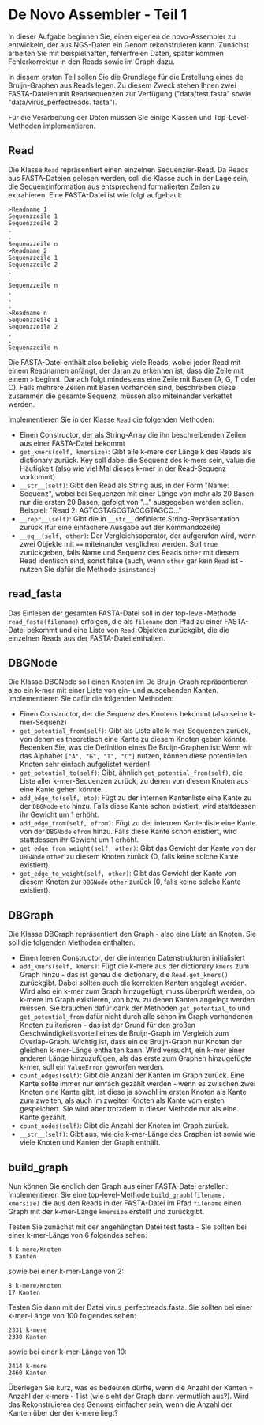 # De Novo Assembler - Teil 1

In dieser Aufgabe beginnen Sie, einen eigenen de novo-Assembler zu entwickeln, der aus NGS-Daten ein Genom rekonstruieren kann. Zunächst arbeiten Sie mit beispielhaften, fehlerfreien Daten, später kommen Fehlerkorrektur in den Reads sowie im Graph dazu.

In diesem ersten Teil sollen Sie die Grundlage für die Erstellung eines de Bruijn-Graphen aus Reads legen. Zu diesem Zweck stehen Ihnen zwei FASTA-Dateien mit Readsequenzen zur Verfügung ("data/test.fasta" sowie "data/virus_perfectreads. fasta"). 

Für die Verarbeitung der Daten müssen Sie einige Klassen und Top-Level-Methoden implementieren.

## Read

Die Klasse ```Read``` repräsentiert einen einzelnen Sequenzier-Read. Da Reads aus FASTA-Dateien gelesen werden, soll die Klasse auch in der Lage sein, die Sequenzinformation aus entsprechend formatierten Zeilen zu extrahieren. Eine FASTA-Datei ist wie folgt aufgebaut:

```text
>Readname 1
Sequenzzeile 1
Sequenzzeile 2
.
.
Sequenzzeile n
>Readname 2
Sequenzzeile 1
Sequenzzeile 2
.
.
Sequenzzeile n
.
.
.
>Readname n
Sequenzzeile 1
Sequenzzeile 2
.
.
Sequenzzeile n
```

Die FASTA-Datei enthält also beliebig viele Reads, wobei jeder Read mit einem Readnamen anfängt, der daran zu erkennen ist, dass die Zeile mit einem ```>``` beginnt. Danach folgt mindestens eine Zeile mit Basen (A, G, T oder C). Falls mehrere Zeilen mit Basen vorhanden sind, beschreiben diese zusammen die gesamte Sequenz, müssen also miteinander verkettet werden.

Implementieren Sie in der Klasse ```Read``` die folgenden Methoden: 

* Einen Constructor, der als String-Array die ihn beschreibenden Zeilen aus einer FASTA-Datei bekommt 
* ```get_kmers(self, kmersize)```: Gibt alle k-mere der Länge k des Reads als dictionary zurück. Key soll dabei die Sequenz des k-mers sein, value die Häufigkeit (also wie viel Mal dieses k-mer in der Read-Sequenz vorkommt)
* ```__str__(self)```: Gibt den Read als String aus, in der Form "Name: Sequenz", wobei bei Sequenzen mit einer Länge von mehr als 20 Basen nur die ersten 20 Basen, gefolgt von "..." ausgegeben werden sollen. Beispiel: "Read 2: AGTCGTAGCGTACCGTAGCC..." 
* ```__repr__(self)```: Gibt die in ```__str__``` definierte String-Repräsentation zurück (für eine einfachere Ausgabe auf der Kommandozeile)    
* ```__eq__(self, other)```: Der Vergleichsoperator, der aufgerufen wird, wenn zwei Objekte mit ```==``` miteinander verglichen werden. Soll ```true``` zurückgeben, falls Name und Sequenz des Reads ```other``` mit diesem Read identisch sind, sonst false (auch, wenn ```other``` gar kein ```Read``` ist - nutzen Sie dafür die Methode ```isinstance```)

## read_fasta

Das Einlesen der gesamten FASTA-Datei soll in der top-level-Methode ```read_fasta(filename)``` erfolgen, die als ```filename``` den Pfad zu einer FASTA-Datei bekommt und eine Liste von ```Read```-Objekten zurückgibt, die die einzelnen Reads aus der FASTA-Datei enthalten.

## DBGNode

Die Klasse DBGNode soll einen Knoten im De Bruijn-Graph repräsentieren - also ein k-mer mit einer Liste von ein- und ausgehenden Kanten. Implementieren Sie dafür die folgenden Methoden:

* Einen Constructor, der die Sequenz des Knotens bekommt (also seine k-mer-Sequenz)
* ```get_potential_from(self)```: Gibt als Liste alle k-mer-Sequenzen zurück, von denen es theoretisch eine Kante zu diesem Knoten geben könnte. Bedenken Sie, was die Definition eines De Bruijn-Graphen ist: Wenn wir das Alphabet ```["A", "G", "T", "C"]``` nutzen, können diese potentiellen Knoten sehr einfach aufgelistet werden!
* ```get_potential_to(self)```: Gibt, ähnlich ```get_potential_from(self)```, die Liste aller k-mer-Sequenzen zurück, zu denen von diesem Knoten aus eine Kante gehen könnte.
* ```add_edge_to(self, eto)```: Fügt zu der internen Kantenliste eine Kante zu der ```DBGNode``` ```eto``` hinzu. Falls diese Kante schon existiert, wird stattdessen ihr Gewicht um 1 erhöht.
* ```add_edge_from(self, efrom)```: Fügt zu der internen Kantenliste eine Kante von der ```DBGNode``` ```efrom``` hinzu. Falls diese Kante schon existiert, wird stattdessen ihr Gewicht um 1 erhöht.
* ```get_edge_from_weight(self, other)```: Gibt das Gewicht der Kante von der ```DBGNode``` ```other``` zu diesem Knoten zurück (0, falls keine solche Kante existiert).
* ```get_edge_to_weight(self, other)```: Gibt das Gewicht der Kante von diesem Knoten zur ```DBGNode``` ```other``` zurück (0, falls keine solche Kante existiert).

## DBGraph

Die Klasse DBGraph repräsentiert den Graph - also eine Liste an Knoten. Sie soll die folgenden Methoden enthalten:

* Einen leeren Constructor, der die internen Datenstrukturen initialisiert 
* ```add_kmers(self, kmers)```: Fügt die k-mere aus der dictionary ```kmers``` zum Graph hinzu - das ist genau die dictionary, die ```Read.get_kmers()``` zurückgibt. Dabei sollten auch die korrekten Kanten angelegt werden. Wird also ein k-mer zum Graph hinzugefügt, muss überprüft werden, ob k-mere im Graph existieren, von bzw. zu denen Kanten angelegt werden müssen. Sie brauchen dafür dank der Methoden ```get_potential_to``` und ```get_potential_from``` dafür nicht durch alle schon im Graph vorhandenen Knoten zu iterieren - das ist der Grund für den großen Geschwindigkeitsvorteil eines de Bruijn-Graph im Vergleich zum Overlap-Graph. Wichtig ist, dass ein de Bruijn-Graph nur Knoten der gleichen k-mer-Länge enthalten kann. Wird versucht, ein k-mer einer anderen Länge hinzuzufügen, als das erste zum Graphen hinzugefügte k-mer, soll ein ```ValueError``` geworfen werden.
* ```count_edges(self)```: Gibt die Anzahl der Kanten im Graph zurück. Eine Kante sollte immer nur einfach gezählt werden - wenn es zwischen zwei Knoten eine Kante gibt, ist diese ja sowohl im ersten Knoten als Kante zum zweiten, als auch im zweiten Knoten als Kante vom ersten gespeichert. Sie wird aber trotzdem in dieser Methode nur als eine Kante gezählt.
* ```count_nodes(self)```: Gibt die Anzahl der Knoten im Graph zurück.
* ```__str__(self)```: Gibt aus, wie die k-mer-Länge des Graphen ist sowie wie viele Knoten und Kanten der Graph enthält. 

## build_graph

Nun können Sie endlich den Graph aus einer FASTA-Datei erstellen: Implementieren Sie eine top-level-Methode ```build_graph(filename, kmersize)``` die aus den Reads in der FASTA-Datei im Pfad ```filename``` einen Graph mit der k-mer-Länge ```kmersize``` erstellt und zurückgibt.
      
Testen Sie zunächst mit der angehängten Datei test.fasta - Sie sollten bei einer k-mer-Länge von 6 folgendes sehen:

```text
4 k-mere/Knoten
3 Kanten
```

sowie bei einer k-mer-Länge von 2:

```text
8 k-mere/Knoten
17 Kanten
```

Testen Sie dann mit der Datei virus_perfectreads.fasta. Sie sollten bei einer k-mer-Länge von 100 folgendes sehen:

```text
2331 k-mere
2330 Kanten
```

sowie bei einer k-mer-Länge von 10:

```text
2414 k-mere
2460 Kanten
```

Überlegen Sie kurz, was es bedeuten dürfte, wenn die Anzahl der Kanten = Anzahl der k-mere - 1 ist (wie sieht der Graph dann vermutlich aus?). Wird das Rekonstruieren des Genoms einfacher sein, wenn die Anzahl der Kanten über der der k-mere liegt?
